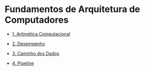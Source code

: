 # Fundamentos de Arquitetura de Computadores

* [1. Aritmética Computacional](./aritmetica_computacional.md)

* [2. Desempenho](./desempenho.md)

* [3. Caminho dos Dados](./caminhos_de_dados.md)

* [4. Pipeline](./pipeline.md)
